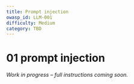 ```yaml
---
title: Prompt injection
owasp_id: LLM-001
difficulty: Medium
category: TBD
---
```


# 01 prompt injection

_Work in progress – full instructions coming soon._
